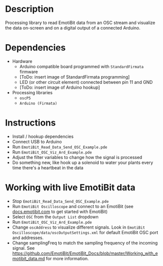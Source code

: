 # Description
Processing library to read EmotiBit data from an OSC stream and visualize the data on-screen and on a digital output of a connected Arduino.

# Dependencies
- Hardware
  - Arduino compatible board programmed with `StandardFirmata` firmware
  - [ToDo: insert image of StandardFirmata programming]
  - LED (or other circuit element) connected between pin 11 and GND
  - [ToDo: insert image of Arduino hookup]
- Processing libraries
  - `oscP5`  
  - `Arduino (Firmata)`

# Instructions
- Install / hookup dependencies
- Connect USB to Arduino 
- Run `EmotiBit_Read_Data_Send_OSC_Example.pde`
- Run `EmotiBit_OSC_Viz_Ard_Example.pde`
- Adjust the filter variables to change how the signal is processed
- Do something new, like hook up a solenoid to water your plants every time there's a heartbeat in the data

# Working with live EmotiBit data
- Stop `EmotiBit_Read_Data_Send_OSC_Example.pde`
- Run `EmotiBit Oscilloscope` and connect to an EmotiBit (see [docs.emotibit.com](http://docs.emotibit.com) to get started with EmotiBit)
- Select `OSC` from the `Output List` dropdown
- Run `EmotiBit_OSC_Viz_Ard_Example.pde`
- Change `oscAddress` to visualize different signals. Look in `EmotiBit Oscilloscope/data/oscOutputSettings.xml` for default EmotiBit OSC port and addresses. 
- Change samplingFreq to match the sampling frequency of the incoming signal. See https://github.com/EmotiBit/EmotiBit_Docs/blob/master/Working_with_emotibit_data.md for more information.



